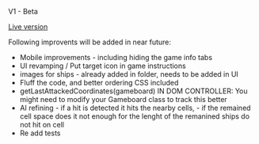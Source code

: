 V1 - Beta

 [Live version](https://battleship-ia.netlify.app)

Following improvents will be added in near future:
 - Mobile improvements - including hiding the game info tabs
 - UI revamping / Put target icon in game instructions
 - images for ships - already added in folder, needs to be added in UI
 - Fluff the code, and better ordering CSS included
 - getLastAttackedCoordinates(gameboard) IN DOM CONTROLLER: You might need to modify your Gameboard class to track this better
- AI refining - if a hit is detected it hits the nearby cells,
              - if the remained cell space does it not enough for the lenght of the remanined ships do not hit on cell
- Re add tests
